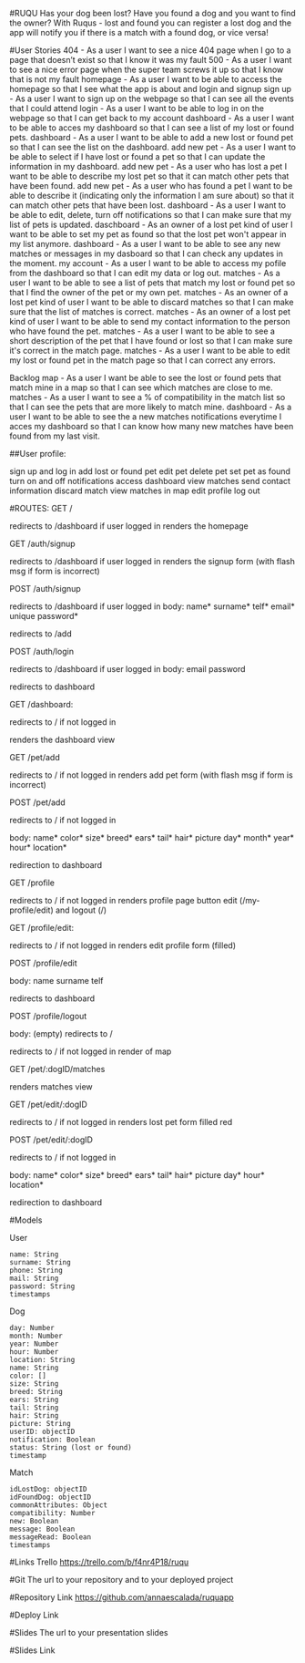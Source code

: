 #RUQU
Has your dog been lost? Have you found a dog and you want to find the owner? With Ruqus - lost and found you can register a lost dog and the app will notify you if there is a match with a found dog, or vice versa!

#User Stories
404 - As a user I want to see a nice 404 page when I go to a page that doesn’t exist so that I know it was my fault
500 - As a user I want to see a nice error page when the super team screws it up so that I know that is not my fault
homepage - As a user I want to be able to access the homepage so that I see what the app is about and login and signup
sign up - As a user I want to sign up on the webpage so that I can see all the events that I could attend
login - As a user I want to be able to log in on the webpage so that I can get back to my account
dashboard - As a user I want to be able to acces my dashboard so that I can see a list of my lost or found pets.
dashboard - As a user I want to be able to add a new lost or found pet so that I can see the list on the dashboard.
add new pet - As a user I want to be able to select if I have lost or found a pet so that I can update the information in my dashboard.
add new pet - As a user who has lost a pet I want to be able to describe my lost pet so that it can match other pets that have been found.
add new pet - As a user who has found a pet I want to be able to describe it (indicating only the information I am sure about) so that it can match other pets that have been lost.
dashboard - As a user I want to be able to edit, delete, turn off notifications so that I can make sure that my list of pets is updated.
daschboard - As an owner of a lost pet kind of user I want to be able to set my pet as found so that the lost pet won't appear in my list anymore.
dashboard - As a user I want to be able to see any new matches or messages in my dasboard so that I can check any updates in the moment.
my account - As a user I want to be able to access my pofile from the dashboard so that I can edit my data or log out.
matches - As a user I want to be able to see a list of pets that match my lost or found pet so that I find the owner of the pet or my own pet.
matches - As an owner of a lost pet kind of user I want to be able to discard matches so that I can make sure that the list of matches is correct.
matches - As an owner of a lost pet kind of user I want to be able to send my contact information to the person who have found the pet.
matches - As a user I want to be able to see a short description of the pet that I have found or lost so that I can make sure it's correct in the match page.
matches - As a user I want to be able to edit my lost or found pet in the match page so that I can correct any errors.

Backlog
map - As a user I want be able to see the lost or found pets that match mine in a map so that I can see which matches are close to me.
matches - As a user I want to see a % of compatibility in the match list so that I can see the pets that are more likely to match mine.
dashboard - As a user I want to be able to see the a new matches notifications everytime I acces my dashboard so that I can know how many new matches have been found from my last visit.

##User profile:

sign up and log in
add lost or found pet
edit pet
delete pet
set pet as found
turn on and off notifications
access dashboard
view matches
send contact information
discard match
view matches in map
edit profile
log out


#ROUTES:
GET /

  redirects to /dashboard if user logged in
  renders the homepage

GET /auth/signup

  redirects to /dashboard if user logged in
  renders the signup form (with flash msg if form is incorrect)

POST /auth/signup

  redirects to /dashboard if user logged in
  body:
  name*
  surname*
  telf*
  email* unique
  password*

  redirects to /add

POST /auth/login

  redirects to /dashboard if user logged in
  body:
  email
  password

  redirects to dashboard

GET /dashboard:

redirects to / if not logged in

renders the dashboard view

GET /pet/add

redirects to / if not logged in
renders add pet form (with flash msg if form is incorrect)

POST /pet/add

redirects to / if not logged in

body:
name*
color*
size*
breed*
ears*
tail*
hair*
picture
day*
month*
year*
hour*
location*

redirection to dashboard


GET /profile

  redirects to / if not logged in
  renders profile page
  button edit (/my-profile/edit) and logout (/)

GET /profile/edit:

  redirects to / if not logged in
  renders edit profile form (filled)

  POST /profile/edit

  body:
  name
  surname
  telf

  redirects to dashboard

POST /profile/logout

  body: (empty)
  redirects to /

  redirects to / if not logged in
  render of map

GET /pet/:dogID/matches

  renders matches view

GET /pet/edit/:dogID

redirects to / if not logged in
renders lost pet form filled
red

POST /pet/edit/:dogID

redirects to / if not logged in

body:
name*
color*
size*
breed*
ears*
tail*
hair*
picture
day*
hour*
location*

redirection to dashboard

#Models

  User

    name: String
    surname: String
    phone: String
    mail: String
    password: String
    timestamps
    
  Dog

    day: Number
    month: Number
    year: Number
    hour: Number
    location: String
    name: String
    color: []
    size: String
    breed: String
    ears: String
    tail: String
    hair: String
    picture: String
    userID: objectID
    notification: Boolean
    status: String (lost or found)
    timestamp

  Match

    idLostDog: objectID
    idFoundDog: objectID
    commonAttributes: Object
    compatibility: Number
    new: Boolean
    message: Boolean
    messageRead: Boolean
    timestamps


#Links
Trello
https://trello.com/b/f4nr4P18/ruqu

#Git
The url to your repository and to your deployed project

#Repository Link
https://github.com/annaescalada/ruquapp

#Deploy Link

#Slides
The url to your presentation slides

#Slides Link